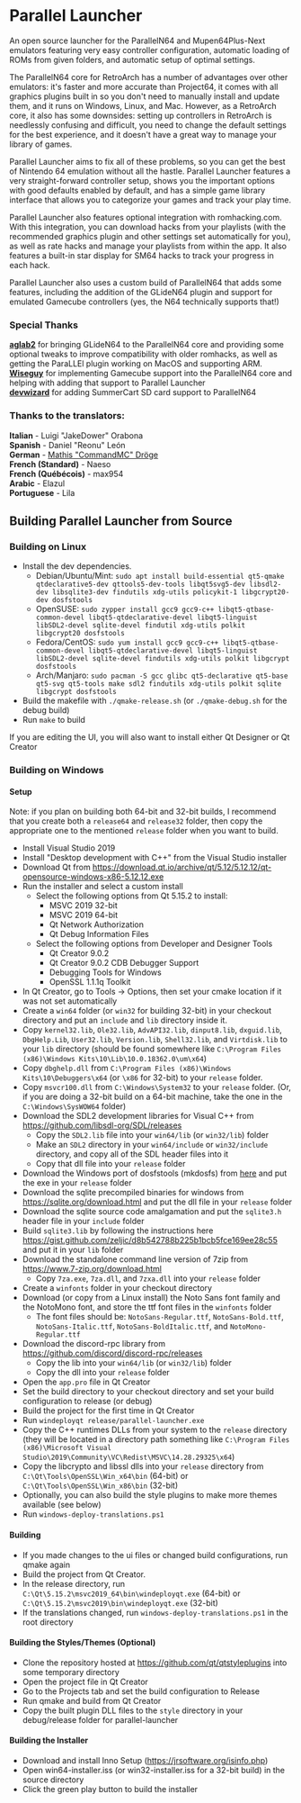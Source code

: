 # Parallel Launcher

An open source launcher for the ParallelN64 and Mupen64Plus-Next emulators featuring very easy controller configuration, automatic loading of ROMs from given folders, and automatic setup of optimal settings.

The ParallelN64 core for RetroArch has a number of advantages over other emulators: it's faster and more accurate than Project64, it comes with all graphics plugins built in so you don't need to manually install and update them, and it runs on Windows, Linux, and Mac. However, as a RetroArch core, it also has some downsides: setting up controllers in RetroArch is needlessly confusing and difficult, you need to change the default settings for the best experience, and it doesn't have a great way to manage your library of games.

Parallel Launcher aims to fix all of these problems, so you can get the best of Nintendo 64 emulation without all the hastle. Parallel Launcher features a very straight-forward controller setup, shows you the important options with good defaults enabled by default, and has a simple game library interface that allows you to categorize your games and track your play time.

Parallel Launcher also features optional integration with romhacking.com. With this integration, you can download hacks from your playlists (with the recommended graphics plugin and other settings set automatically for you), as well as rate hacks and manage your playlists from within the app. It also features a built-in star display for SM64 hacks to track your progress in each hack.

Parallel Launcher also uses a custom build of ParallelN64 that adds some features, including the addition of the GLideN64 plugin and support for emulated Gamecube controllers (yes, the N64 technically supports that!)

### Special Thanks
**[aglab2](https://github.com/aglab2)** for bringing GLideN64 to the ParallelN64 core and providing some optional tweaks to improve compatibility with older romhacks, as well as getting the ParaLLEl plugin working on MacOS and supporting ARM.  
**[Wiseguy](https://github.com/Mr-Wiseguy)** for implementing Gamecube support into the ParallelN64 core and helping with adding that support to Parallel Launcher  
**[devwizard](https://gitlab.com/devwizard64)** for adding SummerCart SD card support to ParallelN64  

### Thanks to the translators:
**Italian** - Luigi "JakeDower" Orabona  
**Spanish** - Daniel "Reonu" León  
**German** - [Mathis "CommandMC" Dröge](https://github.com/CommandMC)  
**French (Standard)** - Naeso  
**French (Québécois)** - max954  
**Arabic** - Elazul  
**Portuguese** - Lila  

## Building Parallel Launcher from Source

### Building on Linux

- Install the dev dependencies.
  - Debian/Ubuntu/Mint: `sudo apt install build-essential qt5-qmake qtdeclarative5-dev qttools5-dev-tools libqt5svg5-dev libsdl2-dev libsqlite3-dev findutils xdg-utils policykit-1 libgcrypt20-dev dosfstools`
  - OpenSUSE: `sudo zypper install gcc9 gcc9-c++ libqt5-qtbase-common-devel libqt5-qtdeclarative-devel libqt5-linguist libSDL2-devel sqlite-devel findutil xdg-utils polkit libgcrypt20 dosfstools`
  - Fedora/CentOS: `sudo yum install gcc9 gcc9-c++ libqt5-qtbase-common-devel libqt5-qtdeclarative-devel libqt5-linguist libSDL2-devel sqlite-devel findutils xdg-utils polkit libgcrypt dosfstools`
  - Arch/Manjaro: `sudo pacman -S gcc glibc qt5-declarative qt5-base qt5-svg qt5-tools make sdl2 findutils xdg-utils polkit sqlite libgcrypt dosfstools`
- Build the makefile with `./qmake-release.sh` (or `./qmake-debug.sh` for the debug build)
- Run `make` to build

If you are editing the UI, you will also want to install either Qt Designer or Qt Creator

### Building on Windows

#### Setup
Note: if you plan on building both 64-bit and 32-bit builds, I recommend that you create both a `release64` and `release32` folder, then copy the appropriate one to the mentioned `release` folder when you want to build.  

- Install Visual Studio 2019
- Install "Desktop development with C++" from the Visual Studio installer
- Download Qt from https://download.qt.io/archive/qt/5.12/5.12.12/qt-opensource-windows-x86-5.12.12.exe
- Run the installer and select a custom install
  - Select the following options from Qt 5.15.2 to install:
    - MSVC 2019 32-bit
    - MSVC 2019 64-bit
    - Qt Network Authorization
    - Qt Debug Information Files
  - Select the following options from Developer and Designer Tools
    - Qt Creator 9.0.2
    - Qt Creator 9.0.2 CDB Debugger Support
    - Debugging Tools for Windows
    - OpenSSL 1.1.1q Toolkit
- In Qt Creator, go to Tools -> Options, then set your cmake location if it was not set automatically
- Create a `win64` folder (or `win32` for building 32-bit) in your checkout directory and put an `include` and `lib` directory inside it.
- Copy `kernel32.lib`, `Ole32.lib`, `AdvAPI32.lib`, `dinput8.lib`, `dxguid.lib`, `DbgHelp.Lib`, `User32.lib`, `Version.lib`, `Shell32.lib`, and `Virtdisk.lib` to your `lib` directory (should be found somewhere like `C:\Program Files (x86)\Windows Kits\10\Lib\10.0.18362.0\um\x64`)
- Copy `dbghelp.dll` from `C:\Program Files (x86)\Windows Kits\10\Debuggers\x64` (or `\x86` for 32-bit) to your `release` folder.
- Copy `msvcr100.dll` from `C:\Windows\System32` to your `release` folder. (Or, if you are doing a 32-bit build on a 64-bit machine, take the one in the `C:\Windows\SysWOW64` folder)
- Download the SDL2 development libraries for Visual C++ from https://github.com/libsdl-org/SDL/releases
  - Copy the `SDL2.lib` file into your `win64/lib` (or `win32/lib`) folder
  - Make an `SDL2` directory in your `win64/include` or `win32/include` directory, and copy all of the SDL header files into it
  - Copy that dll file into your `release` folder
- Download the Windows port of dosfstools (mkdosfs) from [here](https://www1.mager.org/mkdosfs/) and put the exe in your `release` folder
- Download the sqlite precompiled binaries for windows from https://sqlite.org/download.html and put the dll file in your `release` folder
- Download the sqlite source code amalgamation and put the `sqlite3.h` header file in your `include` folder
- Build `sqlite3.lib` by following the instructions here https://gist.github.com/zeljic/d8b542788b225b1bcb5fce169ee28c55 and put it in your `lib` folder
- Download the standalone command line version of 7zip from https://www.7-zip.org/download.html
  - Copy `7za.exe`, `7za.dll`, and `7zxa.dll` into your `release` folder
- Create a `winfonts` folder in your checkout directory
- Download (or copy from a Linux install) the Noto Sans font family and the NotoMono font, and store the ttf font files in the `winfonts` folder
  - The font files should be: `NotoSans-Regular.ttf`, `NotoSans-Bold.ttf`, `NotoSans-Italic.ttf`, `NotoSans-BoldItalic.ttf`, and `NotoMono-Regular.ttf`
- Download the discord-rpc library from https://github.com/discord/discord-rpc/releases
  - Copy the lib into your `win64/lib` (or `win32/lib`) folder
  - Copy the dll into your `release` folder
- Open the `app.pro` file in Qt Creator
- Set the build directory to your checkout directory and set your build configuration to release (or debug)
- Build the project for the first time in Qt Creator
- Run `windeployqt release/parallel-launcher.exe`
- Copy the C++ runtimes DLLs from your system to the `release` directory (they will be located in a directory path something like `C:\Program Files (x86)\Microsoft Visual Studio\2019\Community\VC\Redist\MSVC\14.28.29325\x64`)
- Copy the libcrypto and libssl dlls into your `release` directory from `C:\Qt\Tools\OpenSSL\Win_x64\bin` (64-bit) or `C:\Qt\Tools\OpenSSL\Win_x86\bin` (32-bit)
- Optionally, you can also build the style plugins to make more themes available (see below)
- Run `windows-deploy-translations.ps1`

#### Building
- If you made changes to the ui files or changed build configurations, run qmake again
- Build the project from Qt Creator.
- In the release directory, run `C:\Qt\5.15.2\msvc2019_64\bin\windeployqt.exe` (64-bit) or `C:\Qt\5.15.2\msvc2019\bin\windeployqt.exe` (32-bit)
- If the translations changed, run `windows-deploy-translations.ps1` in the root directory

#### Building the Styles/Themes (Optional)
- Clone the repository hosted at https://github.com/qt/qtstyleplugins into some temporary directory
- Open the project file in Qt Creator
- Go to the Projects tab and set the build configuration to Release
- Run qmake and build from Qt Creator
- Copy the built plugin DLL files to the `style` directory in your debug/release folder for parallel-launcher

#### Building the Installer
- Download and install Inno Setup (https://jrsoftware.org/isinfo.php)
- Open win64-installer.iss (or win32-installer.iss for a 32-bit build) in the source directory
- Click the green play button to build the installer
